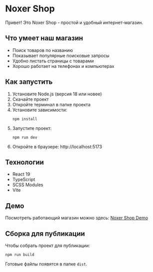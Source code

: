 # Noxer Shop

Привет! Это Noxer Shop - простой и удобный интернет-магазин.

## Что умеет наш магазин

- Поиск товаров по названию
- Показывает популярные поисковые запросы
- Удобно листать страницы с товарами
- Хорошо работает на телефонах и компьютерах

## Как запустить

1. Установите Node.js (версия 18 или новее)
2. Скачайте проект
3. Откройте терминал в папке проекта
4. Установите зависимости:
   ```
   npm install
   ```
5. Запустите проект:
   ```
   npm run dev
   ```
6. Откройте в браузере: http://localhost:5173

## Технологии

- React 19
- TypeScript
- SCSS Modules
- Vite

## Демо

Посмотреть работающий магазин можно здесь: [Noxer Shop Demo](https://noxer-test.ru/webapp/demo)

## Сборка для публикации

Чтобы собрать проект для публикации:
```
npm run build
```

Готовые файлы появятся в папке `dist`.
